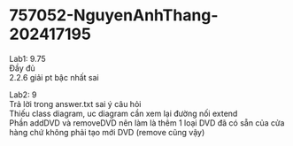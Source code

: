 # 757052-NguyenAnhThang-202417195

Lab1: 9.75 <br/>
Đầy đủ <br/>
2.2.6 giải pt bậc nhất sai

Lab2: 9 <br/>
Trả lời trong answer.txt sai ý câu hỏi <br/>
Thiếu class diagram, uc diagram cần xem lại đường nối extend <br/>
Phần addDVD và removeDVD nên làm là thêm 1 loại DVD đã có sẵn của cửa hàng chứ không phải tạo mới DVD (remove cũng vậy)
